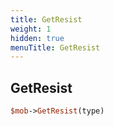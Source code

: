 ```yaml
---
title: GetResist
weight: 1
hidden: true
menuTitle: GetResist
---
```

## GetResist
```perl
$mob->GetResist(type)
```